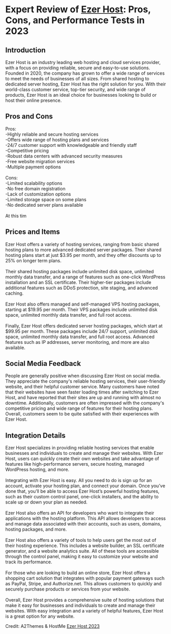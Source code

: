 <h1>Expert Review of <a href="https://a2themes.com/ezer-host-reviews">Ezer Host</a>: Pros, Cons, and Performance Tests in 2023</h1>
<h2>Introduction</h2>
Ezer Host is an industry leading web hosting and cloud services provider, with a focus on providing reliable, secure and easy-to-use solutions. Founded in 2020, the company has grown to offer a wide range of services to meet the needs of businesses of all sizes. From shared hosting to dedicated server hosting, Ezer Host has the right solution for you. With their world-class customer service, top-tier security, and wide range of products, Ezer Host is an ideal choice for businesses looking to build or host their online presence.
<h2>Pros and Cons</h2>
Pros:<br>-Highly reliable and secure hosting services <br>-Offers wide range of hosting plans and services<br>-24/7 customer support with knowledgeable and friendly staff<br>-Competitive pricing<br>-Robust data centers with advanced security measures<br>-Free website migration services<br>-Multiple payment options<br><br>Cons:<br>-Limited scalability options<br>-No free domain registration<br>-Lack of customization options<br>-Limited storage space on some plans<br>-No dedicated server plans available<br><br>At this tim
<h2>Prices and Items</h2>
Ezer Host offers a variety of hosting services, ranging from basic shared hosting plans to more advanced dedicated server packages. Their shared hosting plans start at just $3.95 per month, and they offer discounts up to 25% on longer term plans.<br><br>Their shared hosting packages include unlimited disk space, unlimited monthly data transfer, and a range of features such as one-click WordPress installation and an SSL certificate. Their higher-tier packages include additional features such as DDoS protection, site staging, and advanced caching.<br><br>Ezer Host also offers managed and self-managed VPS hosting packages, starting at $19.95 per month. Their VPS packages include unlimited disk space, unlimited monthly data transfer, and full root access.<br><br>Finally, Ezer Host offers dedicated server hosting packages, which start at $99.95 per month. These packages include 24/7 support, unlimited disk space, unlimited monthly data transfer, and full root access. Advanced features such as IP addresses, server monitoring, and more are also available.
<h2>Social Media Feedback</h2>
People are generally positive when discussing Ezer Host on social media. They appreciate the company's reliable hosting services, their user-friendly website, and their helpful customer service. Many customers have noted that their websites have seen faster loading times after switching to Ezer Host, and have reported that their sites are up and running with almost no downtime. Additionally, customers are often impressed with the company's competitive pricing and wide range of features for their hosting plans. Overall, customers seem to be quite satisfied with their experiences with Ezer Host.
<h2>Integration Details</h2>
Ezer Host specializes in providing reliable hosting services that enable businesses and individuals to create and manage their websites. With Ezer Host, users can quickly create their own websites and take advantage of features like high-performance servers, secure hosting, managed WordPress hosting, and more.<br><br>Integrating with Ezer Host is easy. All you need to do is sign up for an account, activate your hosting plan, and connect your domain. Once you’ve done that, you’ll be able to access Ezer Host’s powerful hosting features, such as their custom control panel, one-click installers, and the ability to scale up or down your plan as needed.<br><br>Ezer Host also offers an API for developers who want to integrate their applications with the hosting platform. This API allows developers to access and manage data associated with their accounts, such as users, domains, hosting packages, and more.<br><br>Ezer Host also offers a variety of tools to help users get the most out of their hosting experience. This includes a website builder, an SSL certificate generator, and a website analytics suite. All of these tools are accessible through the control panel, making it easy to customize your website and track its performance.<br><br>For those who are looking to build an online store, Ezer Host offers a shopping cart solution that integrates with popular payment gateways such as PayPal, Stripe, and Authorize.net. This allows customers to quickly and securely purchase products or services from your website.<br><br>Overall, Ezer Host provides a comprehensive suite of hosting solutions that make it easy for businesses and individuals to create and manage their websites. With easy integration and a variety of helpful features, Ezer Host is a great option for any website.
<p>Credit: A2Themes & HostMe <a href="https://a2themes.com/ezer-host-reviews">Ezer Host 2023</a></p>